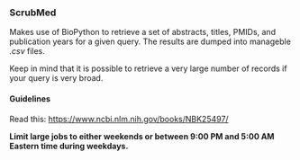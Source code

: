 ### ScrubMed
Makes use of BioPython to retrieve a set of abstracts, titles, PMIDs,
and publication years for a given query.
The results are dumped into manageble *.csv* files.

Keep in mind that it is possible to retrieve a very large number of
records if your query is very broad.

#### Guidelines
Read this: https://www.ncbi.nlm.nih.gov/books/NBK25497/

**Limit large jobs to either weekends or between 9:00 PM and 5:00 AM
Eastern time during weekdays.**

